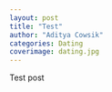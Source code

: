 ```yaml
---
layout: post
title: "Test"
author: "Aditya Cowsik"
categories: Dating
coverimage: dating.jpg
---
```


Test post